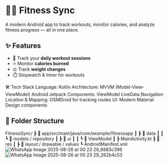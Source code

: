 # 🏋️‍♂️ Fitness Sync  
A modern Android app to track workouts, monitor calories, and analyze fitness progress — all in one place.
## ✨ Features
- 🏃 Track your **daily workout sessions**  
- 🔥 Monitor **calories burned**  
- ⚖️ Track **weight changes**  
- ⏱️ Stopwatch & timer for workouts

🛠 Tech Stack
Language: Kotlin
Architecture: MVVM (Model-View-ViewModel)
Android Jetpack Components:
ViewModel
LiveData
Navigation
Location & Mapping: OSMDroid for tracking routes
UI: Modern Material Design components 

## 📂 Folder Structure
FitnessSync/
 ┣ 📂 app/src/main/java/com/example/fitnessapp
 ┃ ┣ 📂 data
 ┃ ┃ ┗ 📂 models / repository
 ┃ ┣ 📂 ui
 ┃ ┃ ┗ 📂 ViewModel
 ┃ ┣ MainActivity.kt
 ┣ 📂 res
 ┃ ┣ 📂 layout / drawable / values
 ┗ AndroidManifest.xml
![WhatsApp Image 2025-08-26 at 00 23 29_6883c396](https://github.com/user-attachments/assets/9f87ef3b-2da0-47e4-8acc-b7edbb8a3c5a)
![WhatsApp Image 2025-08-26 at 00 23 29_262b4c53](https://github.com/user-attachments/assets/3a6701c7-8dbe-4331-b5af-2f84548963a7)

